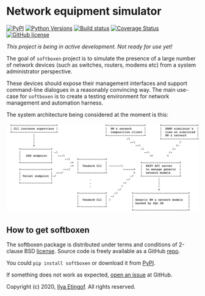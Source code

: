 
# Network equipment simulator

[![PyPI](https://img.shields.io/pypi/v/softboxen.svg?maxAge=1800)](https://pypi.org/project/softboxen)
[![Python Versions](https://img.shields.io/pypi/pyversions/softboxen.svg)](https://pypi.org/project/softboxen/)
[![Build status](https://travis-ci.org/etingof/softboxen.svg?branch=master)](https://secure.travis-ci.org/etingof/softboxen)
[![Coverage Status](https://img.shields.io/codecov/c/github/etingof/softboxen.svg)](https://codecov.io/github/etingof/softboxen)
[![GitHub license](https://img.shields.io/badge/license-BSD-blue.svg)](https://raw.githubusercontent.com/etingof/softboxen/master/LICENSE.rst)

*This project is being in active development. Not ready for use yet!*

The goal of `softboxen` project is to simulate the presence of a large number
of network devices (such as switches, routers, modems etc) from a system
administrator perspective.

These devices should expose their management interfaces and support
command-line dialogues in a reasonably convincing way. The main use-case
for `softboxen` is to create a testing environment for network management
and automation harness.

The system architecture being considered at the moment is this:

![system architecture](docs/arch.png)

## How to get softboxen

The softboxen package is distributed under terms and conditions of 2-clause
BSD [license](https://github.com/etingof/softboxen/LICENSE.rst). Source code is freely
available as a GitHub [repo](https://github.com/etingof/softboxen).

You could `pip install softboxen` or download it from [PyPI](https://pypi.org/project/softboxen).

If something does not work as expected, 
[open an issue](https://github.com/etingof/softboxen/issues) at GitHub.

Copyright (c) 2020, [Ilya Etingof](mailto:etingof@gmail.com). All rights reserved.
